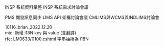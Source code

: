 INSP 系統資料彙整
INSP 系統需求討論會議

PMS 開發訊息同步
LIMS API 架構討論會議
CMLIMS與WCMS與INDLIMS討論會

10116_brian_2022.12.20  
mic: 新增 i18N key 與 value (含翻譯)  
rfc: LM0633/0100.cshtml 字串抽換為 i18N